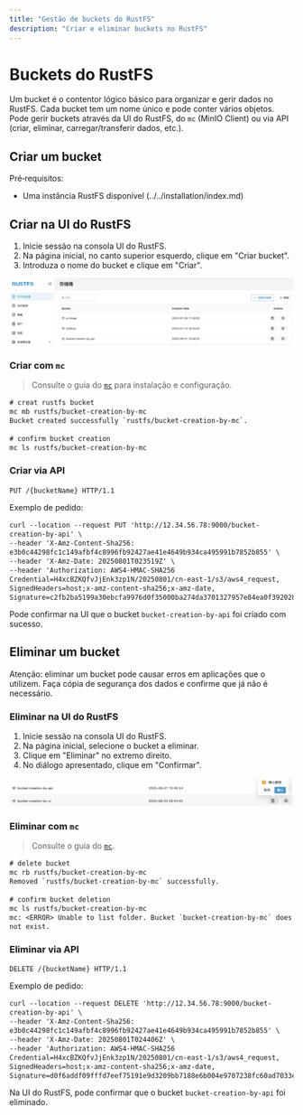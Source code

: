 ```yaml
---
title: "Gestão de buckets do RustFS"
description: "Criar e eliminar buckets no RustFS"
---
```


# Buckets do RustFS

Um bucket é o contentor lógico básico para organizar e gerir dados no RustFS. Cada bucket tem um nome único e pode conter vários objetos. Pode gerir buckets através da UI do RustFS, do `mc` (MinIO Client) ou via API (criar, eliminar, carregar/transferir dados, etc.).

## Criar um bucket

Pré‑requisitos:

- Uma instância RustFS disponível (../../installation/index.md)

## Criar na UI do RustFS

1. Inicie sessão na consola UI do RustFS.
1. Na página inicial, no canto superior esquerdo, clique em "Criar bucket".
1. Introduza o nome do bucket e clique em "Criar".

![bucket creation](images/bucket-creation-by-ui.png)

### Criar com `mc`

> Consulte o guia do [`mc`](../mc.md) para instalação e configuração.

```
# creat rustfs bucket
mc mb rustfs/bucket-creation-by-mc
Bucket created successfully `rustfs/bucket-creation-by-mc`.

# confirm bucket creation
mc ls rustfs/bucket-creation-by-mc
```

### Criar via API

```
PUT /{bucketName} HTTP/1.1
```

Exemplo de pedido:

```
curl --location --request PUT 'http://12.34.56.78:9000/bucket-creation-by-api' \
--header 'X-Amz-Content-Sha256: e3b0c44298fc1c149afbf4c8996fb92427ae41e4649b934ca495991b7852b855' \
--header 'X-Amz-Date: 20250801T023519Z' \
--header 'Authorization: AWS4-HMAC-SHA256 Credential=H4xcBZKQfvJjEnk3zp1N/20250801/cn-east-1/s3/aws4_request, SignedHeaders=host;x-amz-content-sha256;x-amz-date, Signature=c2fb2ba5199a30ebcfa9976d0f35000ba274da3701327957e84ea0f3920288f2'
```

Pode confirmar na UI que o bucket `bucket-creation-by-api` foi criado com sucesso.

## Eliminar um bucket

Atenção: eliminar um bucket pode causar erros em aplicações que o utilizem. Faça cópia de segurança dos dados e confirme que já não é necessário.

### Eliminar na UI do RustFS

1. Inicie sessão na consola UI do RustFS.
1. Na página inicial, selecione o bucket a eliminar.
1. Clique em "Eliminar" no extremo direito.
1. No diálogo apresentado, clique em "Confirmar".

![bucket deletion](images/bucket-deletion-on-ui.png)

### Eliminar com `mc`

> Consulte o guia do [`mc`](../mc.md).

```
# delete bucket
mc rb rustfs/bucket-creation-by-mc
Removed `rustfs/bucket-creation-by-mc` successfully.

# confirm bucket deletion
mc ls rustfs/bucket-creation-by-mc
mc: <ERROR> Unable to list folder. Bucket `bucket-creation-by-mc` does not exist.
```

### Eliminar via API

```
DELETE /{bucketName} HTTP/1.1
```

Exemplo de pedido:

```
curl --location --request DELETE 'http://12.34.56.78:9000/bucket-creation-by-api' \
--header 'X-Amz-Content-Sha256: e3b0c44298fc1c149afbf4c8996fb92427ae41e4649b934ca495991b7852b855' \
--header 'X-Amz-Date: 20250801T024406Z' \
--header 'Authorization: AWS4-HMAC-SHA256 Credential=H4xcBZKQfvJjEnk3zp1N/20250801/cn-east-1/s3/aws4_request, SignedHeaders=host;x-amz-content-sha256;x-amz-date, Signature=d0f6addf09fffd7eef75191e9d3209bb7188e6b004e9707238fc60ad7033edae'
```

Na UI do RustFS, pode confirmar que o bucket `bucket-creation-by-api` foi eliminado.